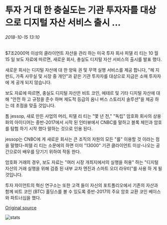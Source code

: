 # 투자 거 대 한 충실도는 기관 투자자를 대상으로 디지털 자산 서비스 출시 ...

###### 2018-10-15 13:10

$7조2000억 이상의 클라이언트 자산을 관리 하는 미국 투자 회사 피델 리 티는 10 월 15 일 보도 자료에 따르면, 새로운 회사, 충실도 디지털 자산 서비스의 출시를 발표 했다.

새로운 회사는 디지털 자산에 대 한 양육 권 및 무역 실행 서비스를 제공 합니다, "헤 지 펀드, 가족 사무실 및 시장 중 개인"과 같은 기관 투자자를 대상으로 지금은 소매 투자자에 게 공개 되지 않습니다.

보도 자료에 따르면, 충실도 디지털 자산은 비트 코인, 에테르 및 기타 디지털 자산에 대해 "안전 하 고 규정을 준수 하며 제도적 등급의 옴니 버스 스토리지 솔루션"을 제공 하는 데 초점을 맞출 것입니다.

톰 jessop, 새로 만든 사업의 머리, 피델 리 티는 "몇 년 전," "독립" 암호화 회사의 상용화의 아이디어는 중반-2017에서 시작 된 인터뷰에서 CNBC를 말하고 블록 체인과 암호를 탐험 하기 시작 했다 말하는 것으로 인용 된다.

jessop는 CNBC에 게 새로운 회사는 큰 조직의 자원의 모든 "를" 이용할 것 이라는 점을 말했다-피델 리 티는 소문에의 하면 이미 "13000" 기관 클라이언트 이상-나오는 공간으로이 배우를 당기기 위하여 작동 한다.

암호화 거래의 경우, 보도 자료는 "여러 시장 개최지에서의 실행을 허용" 하는 "디지털 자산의 거래 실행을 위해 검증 된 내부 교차 엔진과 스마트 오더 라우터"를 사용 하 게 될 것입니다.

투자 자이언트의 혁신 연구소는 또한 고객 들이 자신의 포트폴리오에서 기존의 자산과 함께 비트 코인 (BTC) 홀딩스를 볼 수 있도록 중반-2017의 주요 암호 교환 코인 베이스와 파트너십을 했다.

[Original source](https://cointelegraph.com/news/investment-giant-fidelity-launches-digital-assets-services-targeting-institutional-investors)

![stats](https://c.statcounter.com/11760860/0/a89fa40b/1/ "stats")